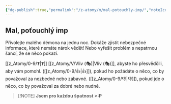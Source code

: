 ```yaml
---
{"dg-publish":true,"permalink":"/z-atomy/m/mal-potouchly-imp/","noteIcon":""}
---
```


## Mal, poťouchlý imp
Přivolejte malého démona na jednu noc. Dokáže zjistit nebezpečné informace, které nemáte nárok vědět! Nebo vyřešit problém s nepatrnou šancí, že se něco pokazí.

[[z_Atomy/0-9/❓\|❓]] [[z_Atomy/V/Vliv (🎭)\|Vliv (🎭)]], abyste ho přesvědčili, aby vám pomohl. ([[z_Atomy/0-9/👍\|👍]]), pokud ho požádáte o něco, co by považoval za nezbedné nebo zábavné. ([[z_Atomy/0-9/👎\|👎]]), pokud jde o něco, co by považoval za dobré nebo nudné.

> [!NOTE] **Jsem pro každou špatnost >:P**